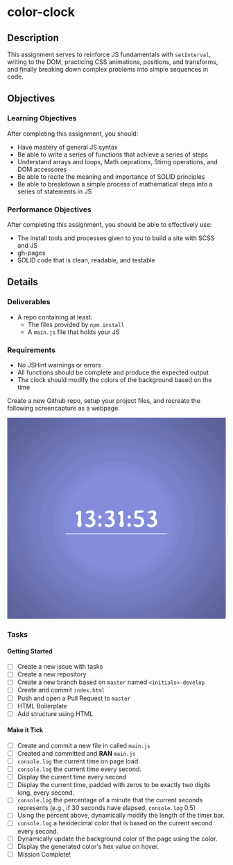 # color-clock

## Description

This assignment serves to reinforce JS fundamentals with `setInterval`, writing to the DOM, practicing CSS animations, positions, and transforms, and finally breaking down complex problems into simple sequences in code.

## Objectives

### Learning Objectives

After completing this assignment, you should:

* Have mastery of general JS syntax
* Be able to write a series of functions that achieve a series of steps
* Understand arrays and loops, Math oeprations, Stirng operations, and DOM accessores
* Be able to recite the meaning and importance of SOLID principles
* Be able to breakdown a simple process of mathematical steps into a series of statements in JS

### Performance Objectives

After completing this assignment, you should be able to effectively use:

* The install tools and processes given to you to build a site with SCSS and JS
* gh-pages
* SOLID code that is clean, readable, and testable

## Details

### Deliverables

* A repo containing at least:
    * The files provided by `npm install`
    * A `main.js` file that holds your JS

### Requirements

* No JSHint warnings or errors
* All functions should be complete and produce the expected output
* The clock should modify the colors of the background based on the time

Create a new Github repo, setup your project files, and recreate the following screencapture as a webpage.

![](./clock.gif)

### Tasks

#### Getting Started
  * [ ] Create a new issue with tasks
  * [ ] Create a new repository
  * [ ] Create a new branch based on `master` named `<initials>-develop`
  * [ ] Create and commit `index.html`
  * [ ] Push and open a Pull Request to `master`
  * [ ] HTML Boilerplate
  * [ ] Add structure using HTML
#### Make it Tick
  * [ ] Create and commit a new file in called `main.js`
  * [ ] Created and committed and **RAN** `main.js`
  * [ ] `console.log` the current time on page load.
  * [ ] `console.log` the current time every second.
  * [ ] Display the current time every second
  * [ ] Display the current time, padded with zeros to be exactly two digits
    long, every second.
  * [ ] `console.log` the percentage of a minute that the current seconds
    represents (e.g., if 30 seconds have elapsed, `console.log` 0.5)
  * [ ] Using the percent above, dynamically modify the length of the timer bar.
  * [ ] `console.log` a hexidecimal color that is based on the current second
    every second.
  * [ ] Dynamically update the background color of the page using the color.
  * [ ] Display the generated color's hex value on hover.
  * [ ] Mission Complete!
